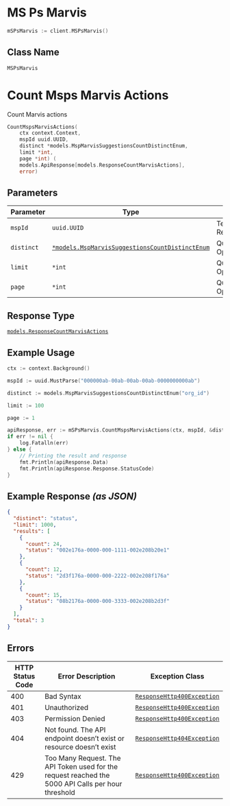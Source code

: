 # MS Ps Marvis

```go
mSPsMarvis := client.MSPsMarvis()
```

## Class Name

`MSPsMarvis`


# Count Msps Marvis Actions

Count Marvis actions

```go
CountMspsMarvisActions(
    ctx context.Context,
    mspId uuid.UUID,
    distinct *models.MspMarvisSuggestionsCountDistinctEnum,
    limit *int,
    page *int) (
    models.ApiResponse[models.ResponseCountMarvisActions],
    error)
```

## Parameters

| Parameter | Type | Tags | Description |
|  --- | --- | --- | --- |
| `mspId` | `uuid.UUID` | Template, Required | - |
| `distinct` | [`*models.MspMarvisSuggestionsCountDistinctEnum`](../../doc/models/msp-marvis-suggestions-count-distinct-enum.md) | Query, Optional | - |
| `limit` | `*int` | Query, Optional | - |
| `page` | `*int` | Query, Optional | - |

## Response Type

[`models.ResponseCountMarvisActions`](../../doc/models/response-count-marvis-actions.md)

## Example Usage

```go
ctx := context.Background()

mspId := uuid.MustParse("000000ab-00ab-00ab-00ab-0000000000ab")

distinct := models.MspMarvisSuggestionsCountDistinctEnum("org_id")

limit := 100

page := 1

apiResponse, err := mSPsMarvis.CountMspsMarvisActions(ctx, mspId, &distinct, &limit, &page)
if err != nil {
    log.Fatalln(err)
} else {
    // Printing the result and response
    fmt.Println(apiResponse.Data)
    fmt.Println(apiResponse.Response.StatusCode)
}
```

## Example Response *(as JSON)*

```json
{
  "distinct": "status",
  "limit": 1000,
  "results": [
    {
      "count": 24,
      "status": "002e176a-0000-000-1111-002e208b20e1"
    },
    {
      "count": 12,
      "status": "2d3f176a-0000-000-2222-002e208f176a"
    },
    {
      "count": 15,
      "status": "08b2176a-0000-000-3333-002e208b2d3f"
    }
  ],
  "total": 3
}
```

## Errors

| HTTP Status Code | Error Description | Exception Class |
|  --- | --- | --- |
| 400 | Bad Syntax | [`ResponseHttp400Exception`](../../doc/models/response-http-400-exception.md) |
| 401 | Unauthorized | [`ResponseHttp400Exception`](../../doc/models/response-http-400-exception.md) |
| 403 | Permission Denied | [`ResponseHttp400Exception`](../../doc/models/response-http-400-exception.md) |
| 404 | Not found. The API endpoint doesn’t exist or resource doesn’t exist | [`ResponseHttp404Exception`](../../doc/models/response-http-404-exception.md) |
| 429 | Too Many Request. The API Token used for the request reached the 5000 API Calls per hour threshold | [`ResponseHttp400Exception`](../../doc/models/response-http-400-exception.md) |

